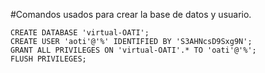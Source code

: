 


#Comandos usados para crear la base de datos y usuario.

    CREATE DATABASE 'virtual-OATI';
    CREATE USER 'aoti'@'%' IDENTIFIED BY 'S3AHNcsD9Sxg9N';
    GRANT ALL PRIVILEGES ON 'virtual-OATI'.* TO 'oati'@'%';
    FLUSH PRIVILEGES;
